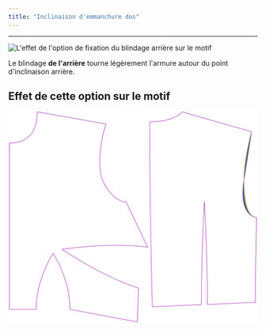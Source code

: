```yaml
---
title: "Inclinaison d'emmanchure dos"
---
```


---

![L'effet de l'option de fixation du blindage arrière sur le motif](sample.png)

Le blindage **de l'arrière** tourne légèrement l'armure autour du point d'inclinaison arrière.

## Effet de cette option sur le motif

![Cette image montre l'effet de cette option en superposant plusieurs variantes qui ont une valeur différente pour cette option](bella_backarmholeslant_sample.svg "Effet de cette option sur le motif")
